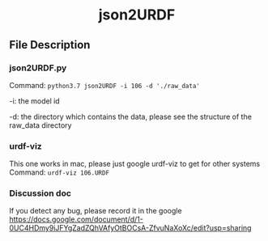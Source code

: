# <center> json2URDF </center>
## File Description
### json2URDF.py
Command: 
`python3.7 json2URDF -i 106 -d './raw_data'`

-i: the model id

-d: the directory which contains the data, please see the structure of the raw_data directory
### urdf-viz 
This one works in mac, please just google urdf-viz to get for other systems
Command:
`urdf-viz 106.URDF`
### Discussion doc
If you detect any bug, please record it in the google
https://docs.google.com/document/d/1-0UC4HDmy9iJFYgZadZQhVAfyOtBOCsA-ZfvuNaXoXc/edit?usp=sharing
